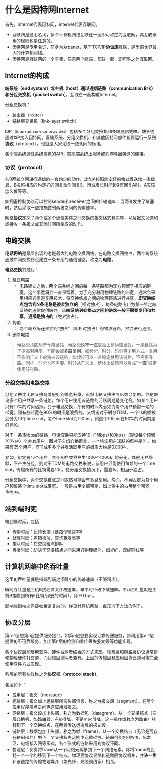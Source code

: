 # 什么是因特网Internet

首先，Internet代表因特网，internet代表互联网。
- 互联网是通用名词，多个计算机网络互联在一起即可称之为互联网，其互联采用的规则也是任意的。
- 因特网是专用名词，前身为Arpanet，基于TCP/IP**协议族**互联，是当前世界最大的计算机网络。
- 因特网是互联网的一个子集，任意两个终端，互联一起，即可称之为互联网。

## Internet的构成

**端系统（end system）或主机（host）**通过**通信链路（communication link）**和**分组交换机（packet switch）**，互联在一起构成Internet。

分组交换机：
- 路由器（router）
- 链路层交换机（link-layer switch）

ISP（Internet service provider）包括多个分组交换机和多端通信链路。端系统通过ISP接入因特网。而端系统、分组交换机、和其他因特网部件都要运行一系列**协议**（protocol），也就是大家采取一致认同的标准。

各个端系统通过系统提供的API，实现端系统上服务或程序与因特网的连接。

### 协议（protocol）

A,B两者之间进行通信的一套约定的动作。比如A按照约定好的格式发送给一条信息，B按照相应的约定好的回复动作回复B，再或者长时间B没有回复A时，A应该怎么做等等。

如拥塞控制协议可以控制sender和receiver之间的传输速率：当两者发生了堵塞时，然后采取一些措施控制两者之间的传输速率。

网络**协议**定义了两个或多个通信实体之间交换的报文格式和次序，以及报文发送和或接收一条报文或其他时间所采取的动作。



## 电路交换

**电话网络**是最早出现的也是最大的电路交换网络。在电路交换网络中，两个端系统通过中间交换结点建立一条专用的通信链路，称之为**电路**。

**电路交换**其过程：
1. 建立电路
    - 电路建立之后，两个端系统之间的每一条链路都为双方预留了相应的带宽，这个带宽将会一直保留着。为了充分利用物理链路的带宽，通常会采用相应的信道复用技术，将交换结点之间的物理链路进行共享，**即交换结点包含的N条电路是彼此独立的**（相对独占），每条电路专门为某一特定端系统的通信提供服务，而**端系统到交换点之间的链路一般不需要复用和共享，通常是独占的**（绝对独占）。
2. 传输
    - 两个端系统在建立的“独占”（即相对独占）的物理链路，然后进行通信。
3. 删除电路



> 电路交换区别于专用链路，电路交换**不一定**是独占该物理链路。一条链路为了提高利用率，可能会被**多路复用**，如频分，时分，码分等复用方式。复用不影响广义上的独占该链路，如频分可以一直稳定使用该链路，不需要寻路。同样，时分也不需要。时分从广义上，整体上依然可以看成“**一直**”稳定使用该链路。

### 分组交换和电路交换

分组交换比电路交换有着更好的带宽共享，虽然电路交换中可以频分复用。但是假设多个用户共享一条链路，每个用户使用该链路的活跃周期是变化的。如某个用户只有10%的时间活跃，对于电路交换，所有的时间内必须为每个用户预留一定的带宽，则有些带宽在90%的时间是浪费的。又或者对于时分TDM，一个1s的帧被划分为10个time slot，每个time slot为100ms，则这个100ms在90%的时间内是浪费的。

对于一条1Mbps的链路，电话交换只能支持10（1Mbps/100kps）（假设每个预留100kps）个并发用户，而对于分组交换而言，一个特定用户活跃的概率是0.1，如果有35个用户，有11或更多个并发活跃用户的概率大约是0.0004。

又如，假定有10个用户，某个用户突然产生1000个1000bit的分组，其他用户静默，不产生分组。则对于TDM的电路交换来说，该用户只能使用每帧的一个time slot，传输所有的比特需要10s。在分组交换情况下，需要1s，相当于独占。

分组交换中，两个交换结点之间依然可能会有多路复用。然而，不再固定为每个用户预留某个time slot或带宽。一般是占用全部带宽，如上例中的占用整个带宽1Mbps。

## 端到端时延

端到端时延，包括
- 传输时延：比特长度L/链路传输速率R
- 处理时延：差错检验，查询转发表等
- 排队时延：在交换结点排队
- 传播时延：却决于交换结点之间采用的物理媒介，如光纤，双绞铜线等

## 计算机网络中的吞吐量

这里的吞吐量就是指端到端之间最小的传输速率（不够精准）。

瞬时吞吐量是主机B接收该文件的速率，即平时中的下载速率。平均吞吐量就是主机B接收到所有F比特/用去的时间T，即F/Tbps。

影响端到端之间吞吐量是复杂的。详见计算机网络：自顶向下方法的例子。

## 协议分层

第n-1层想第n层提供服务接口。如第n层想要实现可靠传送服务，则利用第n-1层提供的不可靠服务，加上第n层的检测和重传丢失报文等等功能实现。

各个协议层能够用软件、硬件或两者结合的方式实现。物理层和链路层协议通常是和物理硬件打交道，而网络层则两者兼有。上层的传输层和应用层协议则可能完全使用软件方式实现。

各层的所有协议称之为**协议栈（protocol stack）**。

各层如下：
- 应用层：报文（message）
- 运输层：报文加上运输层所需头部信息，称之为报文段（segment）。在两个应用程序端点之间传送应用层报文。
- 网络层：报文段加上头部，称之为数据包（datagram）。从一个交换结点（三层交换机，如路由器，有ip寻址，不是mac寻址，这一操作或称之为路由）转移到下一个交换结点，在两者传送运输层的报文段。
- 链路层：数据包加上头部，称之为帧（frame），从一个交换结点（无论是否存在路由操作）到下一个交换结点之间传送数据包。链路可能包括wifi，以太网，电缆接入网等形式，各个形式的链路采用的协议不同。
- 物理层：负责将frame从一个网络元素移到下一个网络元素，即将frame的比特一个一个的移到下一个结点。物理层协议显然和链路层协议相关，并**进一步**和该链路的传输物理媒介（如光纤，双绞铜线等）相关。